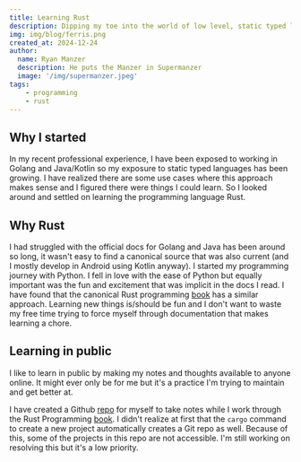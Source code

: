 ```yaml
---
title: Learning Rust
description: Dipping my toe into the world of low level, static typed languages
img: img/blog/ferris.png
created_at: 2024-12-24
author:
  name: Ryan Manzer
  description: He puts the Manzer in Supermanzer
  image: '/img/supermanzer.jpeg'
tags:
    - programming
    - rust
---
```

## Why I started
In my recent professional experience, I have been exposed to working in Golang and Java/Kotlin so my exposure to static typed languages has been growing.  I have realized there are some use cases where this approach makes sense and I figured there were things I could learn.  So I looked around and settled on learning the programming language Rust.

## Why Rust
I had struggled with the official docs for Golang and Java has been around so long, it wasn't easy to find a canonical source that was also current (and I mostly develop in Android using Kotlin anyway).  I started my programming journey with Python. I fell in love with the ease of Python but equally important was the fun and excitement that was implicit in the docs I read.  I have found that the canonical Rust programming [book][def1] has a similar approach.  Learning new things is/should be fun and I don't want to waste my free time trying to force myself through documentation that makes learning a chore.

## Learning in public
I like to learn in public by making my notes and thoughts available to anyone online.  It might ever only be for me but it's a practice I'm trying to maintain and get better at.

I have created a Github [repo][def2] for myself to take notes while I work through the Rust Programming [book][def1].  I didn't realize at first that the `cargo` command to create a new project automatically creates a Git repo as well.  Because of this, some of the projects in this repo are not accessible.  I'm still working on resolving this but it's a low priority.




[def1]: https://doc.rust-lang.org/book/title-page.html
[def2]: https://github.com/supermanzer/LearningRust/tree/main